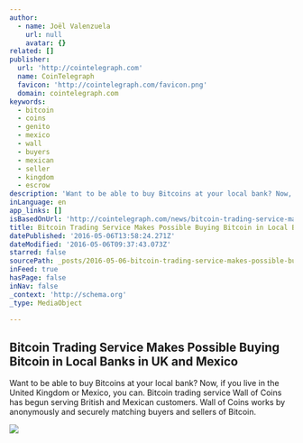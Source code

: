 ```yaml
---
author:
  - name: Joël Valenzuela
    url: null
    avatar: {}
related: []
publisher:
  url: 'http://cointelegraph.com'
  name: CoinTelegraph
  favicon: 'http://cointelegraph.com/favicon.png'
  domain: cointelegraph.com
keywords:
  - bitcoin
  - coins
  - genito
  - mexico
  - wall
  - buyers
  - mexican
  - seller
  - kingdom
  - escrow
description: 'Want to be able to buy Bitcoins at your local bank? Now, if you live in the United Kingdom or Mexico, you can. Bitcoin trading service Wall of Coins has begun serving British and Mexican customers. Wall of Coins works by anonymously and securely matching buyers and sellers of Bitcoin.'
inLanguage: en
app_links: []
isBasedOnUrl: 'http://cointelegraph.com/news/bitcoin-trading-service-makes-possible-buying-bitcoin-in-local-banks-in-uk-and-mexico'
title: Bitcoin Trading Service Makes Possible Buying Bitcoin in Local Banks in UK and Mexico
datePublished: '2016-05-06T13:58:24.271Z'
dateModified: '2016-05-06T09:37:43.073Z'
starred: false
sourcePath: _posts/2016-05-06-bitcoin-trading-service-makes-possible-buying-bitcoin-in-loc.md
inFeed: true
hasPage: false
inNav: false
_context: 'http://schema.org'
_type: MediaObject

---
```

<article style=""><h1>Bitcoin Trading Service Makes Possible Buying Bitcoin in Local Banks in UK and Mexico</h1><p>Want to be able to buy Bitcoins at your local bank? Now, if you live in the United Kingdom or Mexico, you can. Bitcoin trading service Wall of Coins has begun serving British and Mexican customers. Wall of Coins works by anonymously and securely matching buyers and sellers of Bitcoin.</p><img src="http://cointelegraph.com/images/725_aHR0cDovL2NvaW50ZWxlZ3JhcGguY29tL3N0b3JhZ2UvdXBsb2Fkcy92aWV3L2I0NGRhMGQ5N2JmNWE0NTMzYTI1Yzg5MGJiNzE2YzA3LnBuZw==.jpg" /></article>
